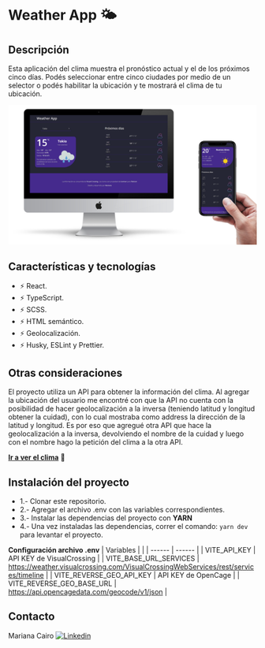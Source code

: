# Weather App :sun_behind_small_cloud:

## Descripción

Esta aplicación del clima muestra el pronóstico actual y el de los próximos cinco días. Podés seleccionar entre cinco ciudades por medio de un selector o podés habilitar la ubicación y te mostrará el clima de tu ubicación.

![imagen del proyecto](https://github.com/maarcf/weather-app/blob/main/public/assets/images/readme-img.png)

## Características y tecnologías

- :zap: React.
- :zap: TypeScript.
- :zap: SCSS.
- :zap: HTML semántico.
- :zap: Geolocalización.
- :zap: Husky, ESLint y Prettier.

## Otras consideraciones

El proyecto utiliza un API para obtener la información del clima. Al agregar la ubicación del usuario me encontré con que la API no cuenta con la posibilidad de hacer geolocalización a la inversa (teniendo latitud y longitud obtener la cuidad), con lo cual mostraba como address la dirección de la latitud y longitud.
Es por eso que agregué otra API que hace la geolocalización a la inversa, devolviendo el nombre de la cuidad y luego con el nombre hago la petición del clima a la otra API.

**[Ir a ver el clima](https://weather-app-by-maarcf.netlify.app/)** :rainbow:

## Instalación del proyecto

- 1.- Clonar este repositorio.
- 2.- Agregar el archivo .env con las variables correspondientes.
- 3.- Instalar las dependencias del proyecto con **YARN**
- 4.- Una vez instaladas las dependencias, correr el comando: `yarn dev` para levantar el proyecto.

**Configuración archivo .env**
| Variables | |
| ------ | ------ |
| VITE_API_KEY | API KEY de VisualCrossing |
| VITE_BASE_URL_SERVICES | https://weather.visualcrossing.com/VisualCrossingWebServices/rest/services/timeline |
| VITE_REVERSE_GEO_API_KEY | API KEY de OpenCage |
| VITE_REVERSE_GEO_BASE_URL | https://api.opencagedata.com/geocode/v1/json |

## Contacto

Mariana Cairo
[![Linkedin](https://img.shields.io/badge/-LinkedIn-blue?style=flat-square&logo=Linkedin&logoColor=white&link=https://www.linkedin.com/in/mariana-cairo/)](https://www.linkedin.com/in/mariana-cairo/)
